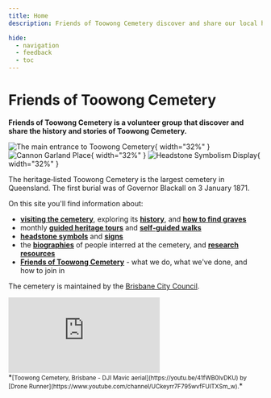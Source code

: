 ```yaml
---
title: Home
description: Friends of Toowong Cemetery discover and share our local history

hide:
  - navigation
  - feedback
  - toc
---
```


# Friends of Toowong Cemetery

**Friends of Toowong Cemetery is a volunteer group that discover and share the history and stories of Toowong Cemetery.**

![][image1]{ width="32%" } ![][image2]{ width="32%" } ![][image3]{ width="32%" }   

The heritage‑listed Toowong Cemetery is the largest cemetery in Queensland. The first burial was of Governor Blackall on 3 January 1871.  

On this site you'll find information about:

- **[visiting the cemetery](cemetery/visit.md)**, exploring its **[history](cemetery/history.md)**, and **[how to find graves](cemetery/finding-graves.md)**
- monthly **[guided heritage tours](guided-tours.md)** and **[self‑guided walks](walks/)** 
- **[headstone symbols](headstones/)**<!-- , **[shapes](headstones/shapes.md)**,--> and **[signs](headstones/signs.md)**
- the **[biographies](bios/)** of people interred at the cemetery, and **[research resources](bios/research.md)**
- **[Friends of Toowong Cemetery](about/index.md)** - what we do, what we've done, and how to join in 

The cemetery is maintained by the [Brisbane City Council](https://www.brisbane.qld.gov.au/community-and-safety/community-support/cemeteries/toowong-cemetery).

<!--
![][image7] ![][image4] ![][image8]   
--> 

<div class="video-wrapper">
<iframe id="ytplayer" type="text/html" src="https://www.youtube.com/embed/41fWB0IvDKU?controls=0" frameborder="0"></iframe>
</div>  
*<small>[Toowong Cemetery, Brisbane - DJI Mavic aerial](https://youtu.be/41fWB0IvDKU) by [Drone Runner](https://www.youtube.com/channel/UCkeyrr7F795wvfFUITXSm_w).</small>*

<!-- links -->

[image1]: assets/main-entrance.jpg "The main entrance to Toowong Cemetery"
[image2]: assets/flag-pole.jpg "Cannon Garland Place"
[image3]: assets/symbolism-display.jpg "Headstone Symbolism Display"

[image4]: assets/140-commemoration-sml.png
[image5]: assets/museum.jpg
[image6]: assets/federation-pavilion.jpg


[image7]: assets/peter-jackson-headstone.jpg "Peter Jackson's Headstone"
[image8]: assets/cherub.jpg "Cherub Headstone"
[image9]: assets/harry-potter-16x9.jpg "Spoiler Alert"
[image10]: assets/clasped-hands.jpg "We Part To Meet Again"
[image11]: assets/pat-hill-headstone.jpg "Pat Hill's Headstone"
